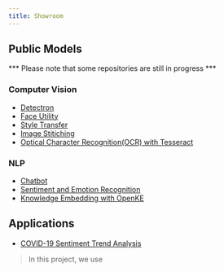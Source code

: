 ```yaml
---
title: Showroom
---
```


## Public Models

*** Please note that some repositories are still in progress ***

### Computer Vision

* [Detectron](https://github.com/aidmodels/detectron)
* [Face Utility](https://github.com/aidmodels/Face_Utility)
* [Style Transfer](https://github.com/aidmodels/style_transfer)
* [Image Stitiching](https://github.com/aidmodels/image-stitching)
* [Optical Character Recognition(OCR) with Tesseract](https://github.com/aidmodels/tesseract-ocr)

### NLP

* [Chatbot](https://github.com/aidmodels/Chatbot)
* [Sentiment and Emotion Recognition](https://github.com/aidmodels/sentiment-analysis)
* [Knowledge Embedding with OpenKE](https://github.com/aidmodels/openke)

## Applications

* [COVID-19 Sentiment Trend Analysis](https://covid19.yaonotes.org)

> In this project, we use 